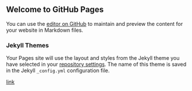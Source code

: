 ## Welcome to GitHub Pages

You can use the [editor on GitHub](https://github.com/elifbayindir/elif_bayindir_ie_48a/edit/gh-pages/index.md) to maintain and preview the content for your website in Markdown files.

### Jekyll Themes

Your Pages site will use the layout and styles from the Jekyll theme you have selected in your [repository settings](https://github.com/elifbayindir/elif_bayindir_ie_48a/settings). The name of this theme is saved in the Jekyll `_config.yml` configuration file.

[link](https://github.com/elifbayindir/boun01-elifbayindir/gh-pages/hw1.html)
